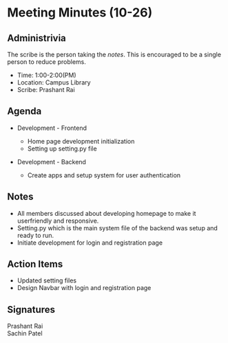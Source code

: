 
# Meeting Minutes (10-26)

## Administrivia
The scribe is the person taking the _notes_. This is encouraged to be a single person to reduce problems.
* Time: 1:00-2:00(PM)
* Location: Campus Library
* Scribe: Prashant Rai

## Agenda
* Development - Frontend
  * Home page development initialization
  * Setting up setting.py file

* Development - Backend
  * Create apps and setup system for user authentication

## Notes
* All members discussed about developing homepage to make it userfriendly and responsive.
* Setting.py which is the main system file of the backend was setup and ready to run.
* Initiate development for login and registration page


## Action Items
* Updated setting files
* Design Navbar with login and registration page


## Signatures
Prashant Rai  
Sachin Patel  
